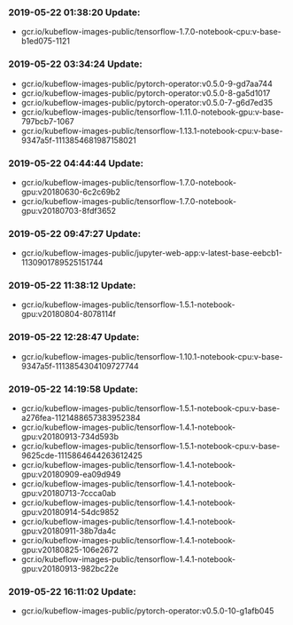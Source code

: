 ### 2019-05-22 01:38:20 Update:

- gcr.io/kubeflow-images-public/tensorflow-1.7.0-notebook-cpu:v-base-b1ed075-1121
### 2019-05-22 03:34:24 Update:

- gcr.io/kubeflow-images-public/pytorch-operator:v0.5.0-9-gd7aa744
- gcr.io/kubeflow-images-public/pytorch-operator:v0.5.0-8-ga5d1017
- gcr.io/kubeflow-images-public/pytorch-operator:v0.5.0-7-g6d7ed35
- gcr.io/kubeflow-images-public/tensorflow-1.11.0-notebook-gpu:v-base-797bcb7-1067
- gcr.io/kubeflow-images-public/tensorflow-1.13.1-notebook-cpu:v-base-9347a5f-1113854681987158021
### 2019-05-22 04:44:44 Update:

- gcr.io/kubeflow-images-public/tensorflow-1.7.0-notebook-gpu:v20180630-6c2c69b2
- gcr.io/kubeflow-images-public/tensorflow-1.7.0-notebook-gpu:v20180703-8fdf3652
### 2019-05-22 09:47:27 Update:

- gcr.io/kubeflow-images-public/jupyter-web-app:v-latest-base-eebcb1-1130901789525151744
### 2019-05-22 11:38:12 Update:

- gcr.io/kubeflow-images-public/tensorflow-1.5.1-notebook-gpu:v20180804-8078114f
### 2019-05-22 12:28:47 Update:

- gcr.io/kubeflow-images-public/tensorflow-1.10.1-notebook-cpu:v-base-9347a5f-1113854304109727744
### 2019-05-22 14:19:58 Update:

- gcr.io/kubeflow-images-public/tensorflow-1.5.1-notebook-cpu:v-base-a276fea-1121488657383952384
- gcr.io/kubeflow-images-public/tensorflow-1.4.1-notebook-gpu:v20180913-734d593b
- gcr.io/kubeflow-images-public/tensorflow-1.5.1-notebook-cpu:v-base-9625cde-1115864644263612425
- gcr.io/kubeflow-images-public/tensorflow-1.4.1-notebook-gpu:v20180909-ea09d949
- gcr.io/kubeflow-images-public/tensorflow-1.4.1-notebook-gpu:v20180713-7ccca0ab
- gcr.io/kubeflow-images-public/tensorflow-1.4.1-notebook-gpu:v20180914-54dc9852
- gcr.io/kubeflow-images-public/tensorflow-1.4.1-notebook-gpu:v20180911-38b7da4c
- gcr.io/kubeflow-images-public/tensorflow-1.4.1-notebook-gpu:v20180825-106e2672
- gcr.io/kubeflow-images-public/tensorflow-1.4.1-notebook-gpu:v20180913-982bc22e
### 2019-05-22 16:11:02 Update:

- gcr.io/kubeflow-images-public/pytorch-operator:v0.5.0-10-g1afb045
